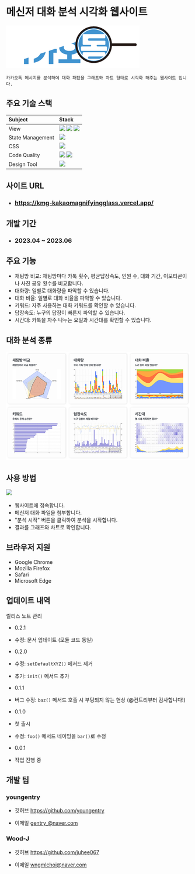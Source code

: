 
# 메신저 대화 분석 시각화 웹사이트

![](./public/images/logo/logoWhite.png)


```
카카오톡 메시지를 분석하여 대화 패턴을 그래프와 차트 형태로 시각화 해주는 웹사이트 입니다.
```





  
## 주요 기술 스택

|Subject|Stack|
|:---|:---|
 |View|<img src="https://img.shields.io/badge/react-282C34?style=for-the-badge&logo=react&logoColor=#61DAFB"> <img src="https://img.shields.io/badge/typescript-3178C6?style=for-the-badge&logo=typescript&logoColor=white"> <img src="https://img.shields.io/badge/reactrouter-CA4245?style=for-the-badge&logo=reactrouter&logoColor=white">|
 |State Management|<img src="https://img.shields.io/badge/redux-764ABC?style=for-the-badge&logo=redux&logoColor=white">|
 |CSS|<img src="https://img.shields.io/badge/styledcomponents-DB7093?style=for-the-badge&logo=styledcomponents&logoColor=white">|
 |Code Quality|<img src="https://img.shields.io/badge/prettier-2C414F?style=for-the-badge&logo=prettier&logoColor=white"> <img src="https://img.shields.io/badge/eslint-4B32C3?style=for-the-badge&logo=eslint&logoColor=white">|
 |Design Tool|<img src="https://img.shields.io/badge/figma-F24E1E?style=for-the-badge&logo=figma&logoColor=white">|

  



  
## 사이트 URL

- ### https://kmg-kakaomagnifyingglass.vercel.app/



## 개발 기간

- ### 2023.04 ~ 2023.06


## 주요 기능

- 채팅방 비교: 채팅방마다 카톡 횟수, 평균답장속도, 인원 수, 대화 기간, 이모티콘이나 사진 공유 횟수를 비교합니다.
- 대화량: 일별로 대화량을 파악할 수 있습니다.
- 대화 비율: 일별로 대화 비율을 파악할 수 있습니다.
- 키워드: 자주 사용하는 대화 키워드를 확인할 수 있습니다.
- 답장속도: 누구의 답장이 빠른지 파악할 수 있습니다.
- 시간대: 카톡을 자주 나누는 요일과 시간대를 확인할 수 있습니다.
  

## 대화 분석 종류

![](./public/functionCard.png)



## 사용 방법
![](./public/demo.gif)
- 웹사이트에 접속합니다.
- 메신저 대화 파일을 첨부합니다.
- "분석 시작" 버튼을 클릭하여 분석을 시작합니다.
- 결과를 그래프와 차트로 확인합니다.


## 브라우저 지원
- Google Chrome
- Mozilla Firefox
- Safari
- Microsoft Edge


## 업데이트 내역

  릴리스 노트 관리

* 0.2.1

* 수정: 문서 업데이트 (모듈 코드 동일)

* 0.2.0

* 수정: `setDefaultXYZ()` 메서드 제거

* 추가: `init()` 메서드 추가

* 0.1.1

* 버그 수정: `baz()` 메서드 호출 시 부팅되지 않는 현상 (@컨트리뷰터 감사합니다!)

* 0.1.0

* 첫 출시

* 수정: `foo()` 메서드 네이밍을 `bar()`로 수정

* 0.0.1

* 작업 진행 중

  

##  개발 팀

### youngentry 

- 깃허브 https://github.com/youngentry 

- 이메일 gentry_@naver.com



### Wood-J 

- 깃허브 https://github.com/juhee067 

- 이메일 wngmlchoi@naver.com


